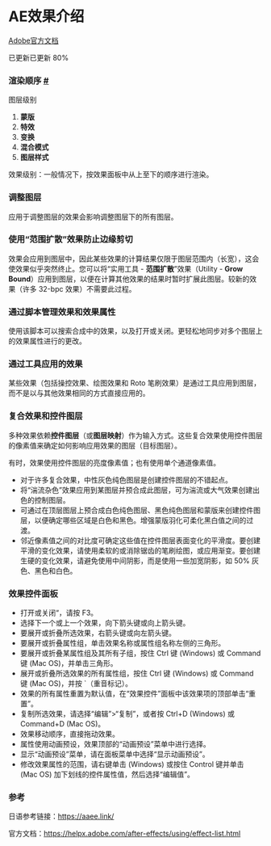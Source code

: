 # AE效果介绍

[Adobe官方文档](https://helpx.adobe.com/cn/after-effects/using/effects-animation-presets-overview.html)

已更新已更新 80%

### **渲染顺序** [#](https://www.yuelili.com/docs/ae-effect/ae-effect-introduction/#0-toc-title)

图层级别

1.  **蒙版**
2.  **特效**
3.  **变换**
4.  **混合模式**
5.  **图层样式**

效果级别：一般情况下，按效果面板中从上至下的顺序进行渲染。

### **调整图层**

应用于调整图层的效果会影响调整图层下的所有图层。

### **使用“范围扩散”效果防止边缘剪切**

效果会应用到图层中，因此某些效果的计算结果仅限于图层范围内（长宽），这会使效果似乎突然终止。您可以将“实用工具 - **范围扩散**”效果（Utility - **Grow Bound**）应用到图层，以便在计算其他效果的结果时暂时扩展此图层。较新的效果（许多 32-bpc 效果）不需要此过程。

### **通过脚本管理效果和效果属性**

使用该脚本可以搜索合成中的效果，以及打开或关闭。更轻松地同步对多个图层上的效果属性进行的更改。

### **通过工具应用的效果**

某些效果（包括操控效果、绘图效果和 Roto 笔刷效果）是通过工具应用到图层，而不是以与其他效果相同的方式直接应用的。

### 复合效果和控件图层

多种效果依赖**控件图层**（或**图层映射**）作为输入方式。这些复合效果使用控件图层的像素值来确定如何影响应用效果的图层（目标图层）。

有时，效果使用控件图层的亮度像素值；也有使用单个通道像素值。

-   对于许多复合效果，中性灰色纯色图层是创建控件图层的不错起点。
-   将“湍流杂色”效果应用到某图层并预合成此图层，可为湍流或大气效果创建出色的控制图层。
-   可通过在顶层图层上预合成白色纯色图层、黑色纯色图层和蒙版来创建控件图层，以便确定哪些区域是白色和黑色。增强蒙版羽化可柔化黑白值之间的过渡。
-   邻近像素值之间的对比度可确定这些值在控件图层表面变化的平滑度。要创建平滑的变化效果，请使用柔软的或消除锯齿的笔刷绘图，或应用渐变。要创建生硬的变化效果，请避免使用中间阴影，而是使用一些加宽阴影，如 50% 灰色、黑色和白色。

### 效果控件面板

-   打开或关闭“，请按 F3。
-   选择下一个或上一个效果，向下箭头键或向上箭头键。
-   要展开或折叠所选效果，右箭头键或向左箭头键。
-   要展开或折叠属性组，单击效果名称或属性组名称左侧的三角形。
-   要展开或折叠某属性组及其所有子组，按住 Ctrl 键 (Windows) 或 Command 键 (Mac OS)，并单击三角形。
-   展开或折叠所选效果的所有属性组，按住 Ctrl 键 (Windows) 或 Command 键 (Mac OS)，并按 `（重音标记）。
-   效果的所有属性重置为默认值，在“效果控件”面板中该效果项的顶部单击“重置”。
-   复制所选效果，请选择“编辑”>“复制”，或者按 Ctrl+D (Windows) 或 Command+D (Mac OS)。
-   效果移动顺序，直接拖动效果。
-   属性使用动画预设，效果顶部的“动画预设”菜单中进行选择。
-   显示“动画预设”菜单，请在面板菜单中选择“显示动画预设”。
-   修改效果属性的范围，请右键单击 (Windows) 或按住 Control 键并单击 (Mac OS) 加下划线的控件属性值，然后选择“编辑值”。

### 参考

日语参考链接：https://aaee.link/

官方文档：https://helpx.adobe.com/after-effects/using/effect-list.html
